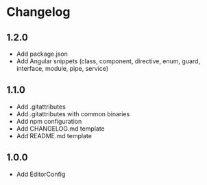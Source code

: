 # Changelog

## 1.2.0
* Add package.json
* Add Angular snippets (class, component, directive, enum, guard, interface, module, pipe, service)

## 1.1.0
* Add .gitattributes
* Add .gitattributes with common binaries
* Add npm configuration
* Add CHANGELOG.md template
* Add README.md template

## 1.0.0
* Add EditorConfig
